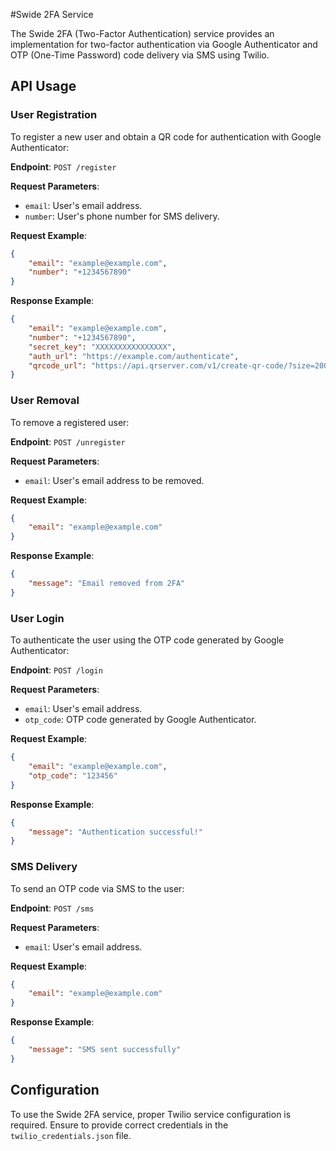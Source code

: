 #Swide 2FA Service

The Swide 2FA (Two-Factor Authentication) service provides an implementation for two-factor authentication via Google Authenticator and OTP (One-Time Password) code delivery via SMS using Twilio.

## API Usage

### User Registration

To register a new user and obtain a QR code for authentication with Google Authenticator:

**Endpoint**: `POST /register`

**Request Parameters**:
- `email`: User's email address.
- `number`: User's phone number for SMS delivery.

**Request Example**:

```json
{
    "email": "example@example.com",
    "number": "+1234567890"
}
```

**Response Example**:

```json
{
    "email": "example@example.com",
    "number": "+1234567890",
    "secret_key": "XXXXXXXXXXXXXXXX",
    "auth_url": "https://example.com/authenticate",
    "qrcode_url": "https://api.qrserver.com/v1/create-qr-code/?size=200x200&data=https://example.com/authenticate"
}
```

### User Removal

To remove a registered user:

**Endpoint**: `POST /unregister`

**Request Parameters**:
- `email`: User's email address to be removed.

**Request Example**:

```json
{
    "email": "example@example.com"
}
```

**Response Example**:

```json
{
    "message": "Email removed from 2FA"
}
```

### User Login

To authenticate the user using the OTP code generated by Google Authenticator:

**Endpoint**: `POST /login`

**Request Parameters**:
- `email`: User's email address.
- `otp_code`: OTP code generated by Google Authenticator.

**Request Example**:

```json
{
    "email": "example@example.com",
    "otp_code": "123456"
}
```

**Response Example**:

```json
{
    "message": "Authentication successful!"
}
```

### SMS Delivery

To send an OTP code via SMS to the user:

**Endpoint**: `POST /sms`

**Request Parameters**:
- `email`: User's email address.

**Request Example**:

```json
{
    "email": "example@example.com"
}
```

**Response Example**:

```json
{
    "message": "SMS sent successfully"
}
```

## Configuration

To use the Swide 2FA service, proper Twilio service configuration is required. Ensure to provide correct credentials in the `twilio_credentials.json` file.
